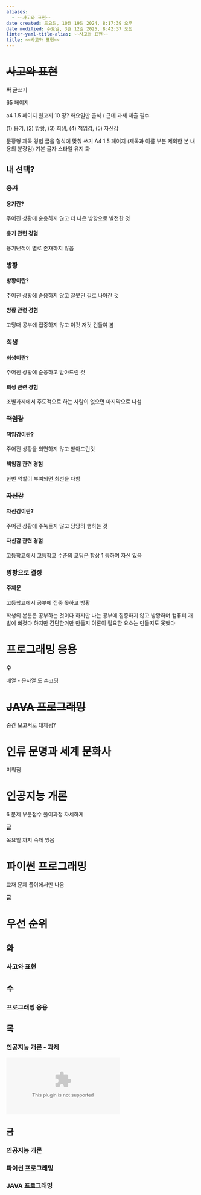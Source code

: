 ```yaml
---
aliases:
  - ~~사고와 표현~~
date created: 토요일, 10월 19일 2024, 8:17:39 오후
date modified: 수요일, 3월 12일 2025, 8:42:37 오전
linter-yaml-title-alias: ~~사고와 표현~~
title: ~~사고와 표현~~
---
```


# ~~사고와 표현~~

**화**
글쓰기

65 페이지

a4 1.5 페이지 원고지 10 장?
화요일만 출석 / 근데 과제 제출 필수

(1) 용기, (2) 방황, (3) 희생, (4) 책임감, (5) 자신감

문장형 제목
경험
글을 형식에 맞춰 쓰기
A4 1.5 페이지 (제목과 이름 부분 제외한 본 내용의 분량임)
기본 글자 스타일 유지
화

## 내 선택?

### ~~용기~~

#### 용기란?

주어진 상황에 순응하지 않고 더 나은 방향으로 발전한 것

#### 용기 관련 경험

용기낸적이 별로 존재하지 않음

### 방황

#### 방황이란?

주어진 상황에 순응하지 않고 잘못된 길로 나아간 것

#### 방황 관련 경험

고딩때 공부에 집중하지 않고 이것 저것 건들여 봄

### ~~희생~~

#### 희생이란?

주어진 상황에 순응하고 받아드린 것

#### 희생 관련 경험

조별과제에서 주도적으로 하는 사람이 없으면 마지막으로 나섬

### ~~책임감~~

#### 책임감이란?

주어진 상황을 외면하지 않고 받아드린것

#### 책임감 관련 경험

한번 역할이 부여되면 최선을 다함

### ~~자신감~~

#### 자신감이란?

주어진 상황에 주눅들지 않고 당당히 행하는 것

#### 자신감 관련 경험

고등학교에서 고등학교 수준의 코딩은 항상 1 등하여 자신 있음

### 방황으로 결정

#### 주제문

고등학교에서 공부에 집중 못하고 방황

학생의 본분은 공부하는 것이다
하지만 나는 공부에 집중하지 않고 방황하며
컴퓨터 개발에 빠졌다
하지만 간단한거만 만들지 이론이 필요한 요소는 만들지도 못했다

# 프로그래밍 응용

**수**

배열 - 문자열 도 손코딩

# ~~JAVA 프로그래밍~~

중간 보고서로 대체됨?

# 인류 문명과 세계 문화사

미뤄짐

# 인공지능 개론

6 문제 부분점수 풀이과정 자세하게

**금**

목요일 까지 숙제 있음

# 파이썬 프로그래밍

교재 문제 풀이에서만 나옴

**금**

# 우선 순위

## 화

### 사고와 표현

## 수

### 프로그래밍 응용

## 목

### 인공지능 개론 - 과제

![](student_scores_korean_fruits.csv)

## 금

### 인공지능 개론

### 파이썬 프로그래밍

### JAVA 프로그래밍
